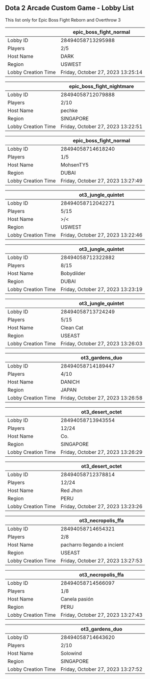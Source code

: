 ## Dota 2 Arcade Custom Game - Lobby List

This list only for Epic Boss Fight Reborn and Overthrow 3

|  | epic_boss_fight_normal |
| ------ | ------ |
| Lobby ID | 28494058713295988 |
| Players | 2/5 |
| Host Name | DARK |
| Region | USWEST |
| Lobby Creation Time | Friday, October 27, 2023 13:25:14 |


|  | epic_boss_fight_nightmare |
| ------ | ------ |
| Lobby ID | 28494058712079888 |
| Players | 2/10 |
| Host Name | pechke |
| Region | SINGAPORE |
| Lobby Creation Time | Friday, October 27, 2023 13:22:51 |


|  | epic_boss_fight_normal |
| ------ | ------ |
| Lobby ID | 28494058714618240 |
| Players | 1/5 |
| Host Name | MohsenTY5 |
| Region | DUBAI |
| Lobby Creation Time | Friday, October 27, 2023 13:27:49 |


|  | ot3_jungle_quintet |
| ------ | ------ |
| Lobby ID | 28494058712042271 |
| Players | 5/15 |
| Host Name | >\/< |
| Region | USWEST |
| Lobby Creation Time | Friday, October 27, 2023 13:22:46 |


|  | ot3_jungle_quintet |
| ------ | ------ |
| Lobby ID | 28494058712322882 |
| Players | 8/15 |
| Host Name | Bobydilder |
| Region | DUBAI |
| Lobby Creation Time | Friday, October 27, 2023 13:23:19 |


|  | ot3_jungle_quintet |
| ------ | ------ |
| Lobby ID | 28494058713724249 |
| Players | 5/15 |
| Host Name | Clean Cat |
| Region | USEAST |
| Lobby Creation Time | Friday, October 27, 2023 13:26:03 |


|  | ot3_gardens_duo |
| ------ | ------ |
| Lobby ID | 28494058714189447 |
| Players | 4/10 |
| Host Name | DANICH |
| Region | JAPAN |
| Lobby Creation Time | Friday, October 27, 2023 13:26:58 |


|  | ot3_desert_octet |
| ------ | ------ |
| Lobby ID | 28494058713943554 |
| Players | 12/24 |
| Host Name | Co. |
| Region | SINGAPORE |
| Lobby Creation Time | Friday, October 27, 2023 13:26:29 |


|  | ot3_desert_octet |
| ------ | ------ |
| Lobby ID | 28494058712378814 |
| Players | 12/24 |
| Host Name | Red Jhon |
| Region | PERU |
| Lobby Creation Time | Friday, October 27, 2023 13:23:26 |


|  | ot3_necropolis_ffa |
| ------ | ------ |
| Lobby ID | 28494058714654321 |
| Players | 2/8 |
| Host Name | pacharro llegando a incient |
| Region | USEAST |
| Lobby Creation Time | Friday, October 27, 2023 13:27:53 |


|  | ot3_necropolis_ffa |
| ------ | ------ |
| Lobby ID | 28494058714566097 |
| Players | 1/8 |
| Host Name | Canela pasión |
| Region | PERU |
| Lobby Creation Time | Friday, October 27, 2023 13:27:43 |


|  | ot3_gardens_duo |
| ------ | ------ |
| Lobby ID | 28494058714643620 |
| Players | 2/10 |
| Host Name | Solowind |
| Region | SINGAPORE |
| Lobby Creation Time | Friday, October 27, 2023 13:27:52 |


